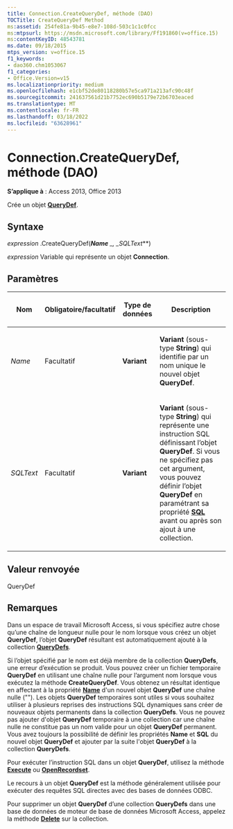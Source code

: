 ```yaml
---
title: Connection.CreateQueryDef, méthode (DAO)
TOCTitle: CreateQueryDef Method
ms:assetid: 254fe81a-9b45-e8e7-108d-503c1c1c0fcc
ms:mtpsurl: https://msdn.microsoft.com/library/Ff191860(v=office.15)
ms:contentKeyID: 48543781
ms.date: 09/18/2015
mtps_version: v=office.15
f1_keywords:
- dao360.chm1053067
f1_categories:
- Office.Version=v15
ms.localizationpriority: medium
ms.openlocfilehash: e1cbf52de80118280b57e5ca971a213afc90c48f
ms.sourcegitcommit: 241637561d21b7752ec690b5179e72b6703eaced
ms.translationtype: MT
ms.contentlocale: fr-FR
ms.lasthandoff: 03/18/2022
ms.locfileid: "63628961"
---
```

# <a name="connectioncreatequerydef-method-dao"></a>Connection.CreateQueryDef, méthode (DAO)

**S’applique à** : Access 2013, Office 2013

Crée un objet **[QueryDef](querydef-object-dao.md)**.

## <a name="syntax"></a>Syntaxe

*expression* .CreateQueryDef(***Name** _, _*_SQLText_**)

*expression* Variable qui représente un objet **Connection**.

## <a name="parameters"></a>Paramètres

<table>
<colgroup>
<col />
<col />
<col />
<col />
</colgroup>
<thead>
<tr class="header">
<th><p>Nom</p></th>
<th><p>Obligatoire/facultatif</p></th>
<th><p>Type de données</p></th>
<th><p>Description</p></th>
</tr>
</thead>
<tbody>
<tr class="odd">
<td><p><em>Name</em></p></td>
<td><p>Facultatif</p></td>
<td><p><strong>Variant</strong></p></td>
<td><p><strong>Variant</strong> (sous-type <strong>String</strong>) qui identifie par un nom unique le nouvel objet <strong>QueryDef</strong>.</p></td>
</tr>
<tr class="even">
<td><p><em>SQLText</em></p></td>
<td><p>Facultatif</p></td>
<td><p><strong>Variant</strong></p></td>
<td><p><strong>Variant</strong> (sous-type <strong>String</strong>) qui représente une instruction SQL définissant l’objet <strong>QueryDef</strong>. Si vous ne spécifiez pas cet argument, vous pouvez définir l’objet <strong>QueryDef</strong> en paramétrant sa propriété <strong><a href="querydef-sql-property-dao.md">SQL</a></strong> avant ou après son ajout à une collection.</p></td>
</tr>
</tbody>
</table>


## <a name="return-value"></a>Valeur renvoyée

QueryDef

## <a name="remarks"></a>Remarques

Dans un espace de travail Microsoft Access, si vous spécifiez autre chose qu’une chaîne de longueur nulle pour le nom lorsque vous créez un objet **QueryDef**, l’objet **QueryDef** résultant est automatiquement ajouté à la collection **[QueryDefs](querydefs-collection-dao.md)**.

Si l’objet spécifié par le nom est déjà membre de la collection **QueryDefs**, une erreur d’exécution se produit. Vous pouvez créer un fichier temporaire **QueryDef** en utilisant une chaîne nulle pour l’argument nom lorsque vous exécutez la méthode **CreateQueryDef**. Vous obtenez un résultat identique en affectant à la propriété **[Name](connection-name-property-dao.md)** d'un nouvel objet **QueryDef** une chaîne nulle (""). Les objets **QueryDef** temporaires sont utiles si vous souhaitez utiliser à plusieurs reprises des instructions SQL dynamiques sans créer de nouveaux objets permanents dans la collection **QueryDefs**. Vous ne pouvez pas ajouter d'objet **QueryDef** temporaire à une collection car une chaîne nulle ne constitue pas un nom valide pour un objet **QueryDef** permanent. Vous avez toujours la possibilité de définir les propriétés **Name** et **SQL** du nouvel objet **QueryDef** et ajouter par la suite l'objet **QueryDef** à la collection **QueryDefs**.

Pour exécuter l’instruction SQL dans un objet **QueryDef**, utilisez la méthode **[Execute](connection-execute-method-dao.md)** ou **[OpenRecordset](connection-openrecordset-method-dao.md)**.

Le recours à un objet **QueryDef** est la méthode généralement utilisée pour exécuter des requêtes SQL directes avec des bases de données ODBC.

Pour supprimer un objet **QueryDef** d’une collection **QueryDefs** dans une base de données de moteur de base de données Microsoft Access, appelez la méthode **[Delete](fields-delete-method-dao.md)** sur la collection.

